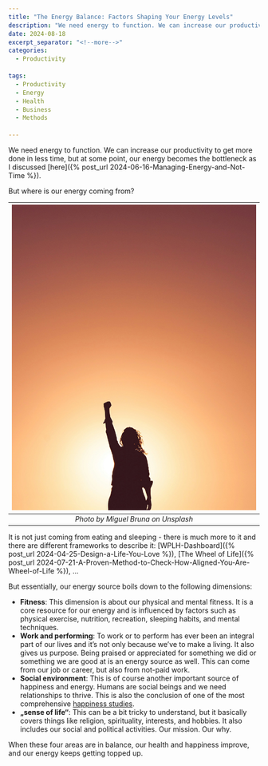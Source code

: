 ```yaml
---
title: "The Energy Balance: Factors Shaping Your Energy Levels"
description: "We need energy to function. We can increase our productivity to get more done in less time, but at some point, our energy becomes the bottleneck as I discussed in a recent article. But where is our energy coming from?"
date: 2024-08-18
excerpt_separator: "<!--more-->"
categories:
  - Productivity

tags:
  - Productivity
  - Energy
  - Health
  - Business
  - Methods

---
```


We need energy to function. We can increase our productivity to get more done in less time, but at some point, our energy becomes the bottleneck as I discussed [here]({% post_url 2024-06-16-Managing-Energy-and-Not-Time %}).

But where is our energy coming from?

| ![image](/assets/images/miguel-bruna-powerandenergy-unsplash.jpg) |
|:--:|
| *Photo by Miguel Bruna on Unsplash* |

It is not just coming from eating and sleeping - there is much more to it and there are different frameworks to describe it: [WPLH-Dashboard]({% post_url 2024-04-25-Design-a-Life-You-Love %}), [The Wheel of Life]({% post_url 2024-07-21-A-Proven-Method-to-Check-How-Aligned-You-Are-Wheel-of-Life %}), …

But essentially, our energy source boils down to the following dimensions:

- **Fitness**: This dimension is about our physical and mental fitness. It is a core resource for our energy and is influenced by factors such as physical exercise, nutrition, recreation, sleeping habits, and mental techniques.
- **Work and performing**: To work or to perform has ever been an integral part of our lives and it’s not only because we’ve to make a living. It also gives us purpose. Being praised or appreciated for something we did or something we are good at is an energy source as well. This can come from our job or career, but also from not-paid work.
- **Social environment**: This is of course another important source of happiness and energy. Humans are social beings and we need relationships to thrive. This is also the conclusion of one of the most comprehensive [happiness studies](https://www.youtube.com/watch?v=8KkKuTCFvzI).
- **„sense of life“**: This can be a bit tricky to understand, but it basically covers things like religion, spirituality, interests, and hobbies. It also includes our social and political activities. Our mission. Our why.

When these four areas are in balance, our health and happiness improve, and our energy keeps getting topped up.